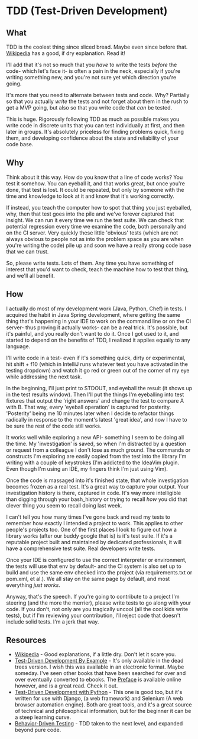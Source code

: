 # TDD (Test-Driven Development)

## What 
TDD  is the coolest thing since sliced bread.  Maybe even since before that.  [Wikipedia](https://en.wikipedia.org/wiki/Test-driven_development) has a good, if dry explanation.  Read it!

I'll add that it's not so much that you *have* to write the tests *before* the code- which let's face it- is often a pain in the neck, especially if you're writing something new, and you're not sure yet which direction you're going.  

It's more that you need to alternate between tests and code.  Why?  Partially so that you actually *write* the tests and not forget about them in the rush to get a MVP going, but also so that you write code that *can* be tested.  

This is huge.  Rigorously following TDD as much as possible makes you write code in discrete units that you can test individually at first, and then later in groups.  It's absolutely priceless for finding problems quick, fixing them, and developing confidence about the state and reliability of your code base.  

## Why

Think about it this way.  How do you know that a line of code works?  You test it somehow.  You can eyeball it, and that works great, but once you're done, that test is lost.  It could be repeated, but only by someone with the time and knowledge to look at it and know that it's working correctly.

If instead, you teach the computer how to spot that thing you just eyeballed, why, then that test goes into the pile and we've forever captured that insight.  We can run it every time we run the test suite.  We can check that potential regression every time we examine the code, both personally and on the CI server.  Very quickly these little 'obvious' tests (which are not always obvious to people not as into the problem space as you are when you're writing the code) pile up and soon we have a really strong code base that we can trust.

So, please write tests.  Lots of them.  Any time you have something of interest that you'd want to check, teach the machine how to test that thing, and we'll all benefit.

## How

I actually do most of my development work (Java, Python, Chef) in tests.  I acquired the habit in Java Spring development, where getting the same thing that's happening in your IDE to work on the command line or on the CI server- thus proving it actually works- can be a real trick.  It's possible, but it's painful, and you really don't want to do it.  Once I got used to it, and started to depend on the benefits of TDD, I realized it applies equally to any language.

I'll write code in a test- even if it's something quick, dirty or experimental, hit shift + f10 (which in IntelliJ runs whatever test you have activated in the testing dropdown) and watch it go red or green out of the corner of my eye while addressing the next task.  

In the beginning, I'll just print to STDOUT, and eyeball the result (it shows up in the test results window).  Then I'll put the things I'm eyeballing into test fixtures that output the 'right answers' and change the test to compare A with B.  That way, every 'eyeball operation' is captured for posterity.  'Posterity' being me 10 minutes later when I decide to refactor things radically in response to the moment's latest 'great idea', and now I have to be sure the rest of the code still works.

It works well while exploring a new API- something I seem to be doing all the time.  My 'investigation' is saved, so when I'm distracted by a question or request from a colleague I don't lose as much ground.  The commands or constructs I'm exploring are easily copied from the test into the library I'm writing with a couple of keystrokes (I'm addicted to the IdeaVim plugin.  Even though I'm using an IDE, my fingers think I'm just using Vim).

Once the code is massaged into it's finished state, that whole investigation becomes frozen as a real test.  It's a great way to capture your output.  Your investigation history is there, captured in code.  It's way more intelligible than digging through your bash_history or trying to recall *how* you did that clever thing you seem to recall doing last week.  

I can't tell you how many times I've gone back and read my tests to remember how exactly I intended a project to work.  This applies to other people's projects too.  One of the first places I look to figure out how a library works (after our buddy google that is) is it's test suite.  If it's a reputable project built and maintained by dedicated professionals, it will have a comprehensive test suite.  Real developers write tests.

Once your IDE is configured to use the correct interpreter or environment, the tests will use that env by default- and the CI system is also set up to build and use the same env checked into the project (via requirements.txt or pom.xml, et al.).  We all stay on the same page by default, and most everything *just works*.

Anyway, that's the speech.  If you're going to contribute to a project I'm steering (and the more the merrier), please write tests to go along with your code.  If you don't, not only are you tragically uncool (all the cool kids write tests), but if I'm reviewing your contribution, I'll reject code that doesn't include solid tests.  I'm a jerk that way.

## Resources
* [Wikipedia](https://en.wikipedia.org/wiki/Test-driven_development) - Good explanations, if a little dry.  Don't let it scare you.
* [Test-Driven Development By Example](https://www.amazon.com/Test-Driven-Development-Kent-Beck/dp/0321146530) - It's only available in the dead trees version.  I wish this was available in an electronic format.  Maybe someday.  I've seen other books that have been searched for over and over eventually converted to ebooks.  The [Preface](https://books.google.com/books?id=CUlsAQAAQBAJ&printsec=frontcover&dq=isbn:9780321146533&hl=en&sa=X&ved=0ahUKEwi67ayQ94LPAhXLJR4KHbQzANkQ6AEIHjAA#v=onepage&q&f=false) is available online however, and is a great read.  Check it out.
* [Test-Driven Development with Python](http://shop.oreilly.com/product/0636920029533.do) - This one is good too, but it's written for use with Django, (a web framework) and Selenium (A web browser automation engine).  Both are great tools, and it's a great source of technical and philosophical information, but for the beginner it can be a steep learning curve.
* [Behavior-Driven Testing](https://en.wikipedia.org/wiki/Behavior-driven_development) - TDD taken to the next level, and expanded beyond pure code.
